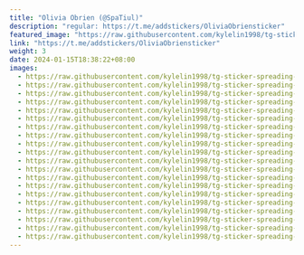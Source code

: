 ```yaml
---
title: "Olivia Obrien (@SpaTiul)"
description: "regular: https://t.me/addstickers/OliviaObriensticker"
featured_image: "https://raw.githubusercontent.com/kylelin1998/tg-sticker-spreading-worldwide-images/main/img/5747aff5-67ef-4fdf-8cf4-f4c9cd6f5cc7.jpg"
link: "https://t.me/addstickers/OliviaObriensticker"
weight: 3
date: 2024-01-15T18:38:22+08:00
images:
  - https://raw.githubusercontent.com/kylelin1998/tg-sticker-spreading-worldwide-images/main/img/5747aff5-67ef-4fdf-8cf4-f4c9cd6f5cc7.jpg
  - https://raw.githubusercontent.com/kylelin1998/tg-sticker-spreading-worldwide-images/main/img/d8aa8e86-7744-4256-aafa-3cec436d0562.jpg
  - https://raw.githubusercontent.com/kylelin1998/tg-sticker-spreading-worldwide-images/main/img/12af0665-ce11-46cf-bdcc-edbc34d7b6eb.jpg
  - https://raw.githubusercontent.com/kylelin1998/tg-sticker-spreading-worldwide-images/main/img/679c20fb-550b-4b79-b0f1-1c4c0cc26dd9.jpg
  - https://raw.githubusercontent.com/kylelin1998/tg-sticker-spreading-worldwide-images/main/img/414dbf7b-12b0-4764-a507-eb686553257a.jpg
  - https://raw.githubusercontent.com/kylelin1998/tg-sticker-spreading-worldwide-images/main/img/781d2ac9-46d8-4492-bff7-14adc72eac95.jpg
  - https://raw.githubusercontent.com/kylelin1998/tg-sticker-spreading-worldwide-images/main/img/81d08544-b95c-4339-848f-6d0c1f2c0e11.jpg
  - https://raw.githubusercontent.com/kylelin1998/tg-sticker-spreading-worldwide-images/main/img/28896e9e-a59a-41fc-9add-8a7cc848b523.jpg
  - https://raw.githubusercontent.com/kylelin1998/tg-sticker-spreading-worldwide-images/main/img/3bb12d2a-50ec-424d-833c-46beae7d5ece.jpg
  - https://raw.githubusercontent.com/kylelin1998/tg-sticker-spreading-worldwide-images/main/img/c8b75ae7-b47f-478a-af90-5af9b5a0e17b.jpg
  - https://raw.githubusercontent.com/kylelin1998/tg-sticker-spreading-worldwide-images/main/img/b95e4d2c-b0e4-4082-9cee-6aa656085d91.jpg
  - https://raw.githubusercontent.com/kylelin1998/tg-sticker-spreading-worldwide-images/main/img/0f997523-6038-4186-8337-dbb8c43d9803.jpg
  - https://raw.githubusercontent.com/kylelin1998/tg-sticker-spreading-worldwide-images/main/img/7bc16a5d-3515-49ce-a2fd-9fb5b28f4756.jpg
  - https://raw.githubusercontent.com/kylelin1998/tg-sticker-spreading-worldwide-images/main/img/93d10d26-2d5c-4d39-adc0-3a2c5dada516.jpg
  - https://raw.githubusercontent.com/kylelin1998/tg-sticker-spreading-worldwide-images/main/img/3024f8fc-792b-4515-a6d4-6849bb929940.jpg
  - https://raw.githubusercontent.com/kylelin1998/tg-sticker-spreading-worldwide-images/main/img/a9854c55-af93-4dbb-96a4-c9dea1b97a34.jpg
  - https://raw.githubusercontent.com/kylelin1998/tg-sticker-spreading-worldwide-images/main/img/bae30960-f3f3-49b2-b4ab-645e57270707.jpg
  - https://raw.githubusercontent.com/kylelin1998/tg-sticker-spreading-worldwide-images/main/img/a5de4eb9-a3ba-41cd-8d3f-f0025f3b5999.jpg
  - https://raw.githubusercontent.com/kylelin1998/tg-sticker-spreading-worldwide-images/main/img/0e99aaa2-7777-4dd5-88a0-6e0aaffe73b3.jpg
  - https://raw.githubusercontent.com/kylelin1998/tg-sticker-spreading-worldwide-images/main/img/19030b4c-65ae-4457-894b-6abadf56e637.jpg
---
```

